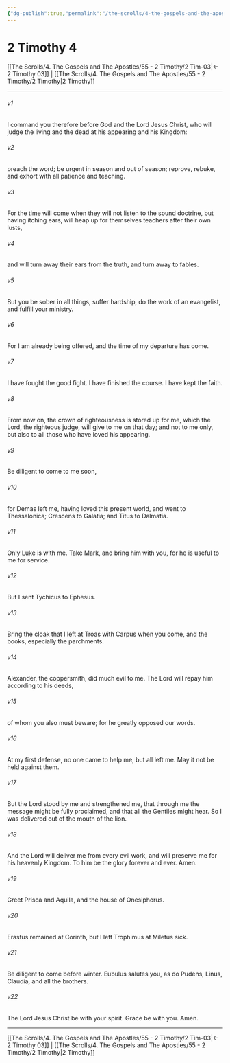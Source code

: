 ```yaml
---
{"dg-publish":true,"permalink":"/the-scrolls/4-the-gospels-and-the-apostles/55-2-timothy/2-tim-04/","tags":["TheScrolls","GospelsApostles"]}
---
```



# 2 Timothy 4

[[The Scrolls/4. The Gospels and The Apostles/55 - 2 Timothy/2 Tim-03\|← 2 Timothy 03]] | [[The Scrolls/4. The Gospels and The Apostles/55 - 2 Timothy/2 Timothy\|2 Timothy]]
***



###### v1 
I command you therefore before God and the Lord Jesus Christ, who will judge the living and the dead at his appearing and his Kingdom: 

###### v2 
preach the word; be urgent in season and out of season; reprove, rebuke, and exhort with all patience and teaching. 

###### v3 
For the time will come when they will not listen to the sound doctrine, but having itching ears, will heap up for themselves teachers after their own lusts, 

###### v4 
and will turn away their ears from the truth, and turn away to fables. 

###### v5 
But you be sober in all things, suffer hardship, do the work of an evangelist, and fulfill your ministry. 

###### v6 
For I am already being offered, and the time of my departure has come. 

###### v7 
I have fought the good fight. I have finished the course. I have kept the faith. 

###### v8 
From now on, the crown of righteousness is stored up for me, which the Lord, the righteous judge, will give to me on that day; and not to me only, but also to all those who have loved his appearing. 

###### v9 
Be diligent to come to me soon, 

###### v10 
for Demas left me, having loved this present world, and went to Thessalonica; Crescens to Galatia; and Titus to Dalmatia. 

###### v11 
Only Luke is with me. Take Mark, and bring him with you, for he is useful to me for service. 

###### v12 
But I sent Tychicus to Ephesus. 

###### v13 
Bring the cloak that I left at Troas with Carpus when you come, and the books, especially the parchments. 

###### v14 
Alexander, the coppersmith, did much evil to me. The Lord will repay him according to his deeds, 

###### v15 
of whom you also must beware; for he greatly opposed our words. 

###### v16 
At my first defense, no one came to help me, but all left me. May it not be held against them. 

###### v17 
But the Lord stood by me and strengthened me, that through me the message might be fully proclaimed, and that all the Gentiles might hear. So I was delivered out of the mouth of the lion. 

###### v18 
And the Lord will deliver me from every evil work, and will preserve me for his heavenly Kingdom. To him be the glory forever and ever. Amen. 

###### v19 
Greet Prisca and Aquila, and the house of Onesiphorus. 

###### v20 
Erastus remained at Corinth, but I left Trophimus at Miletus sick. 

###### v21 
Be diligent to come before winter. Eubulus salutes you, as do Pudens, Linus, Claudia, and all the brothers. 

###### v22 
The Lord Jesus Christ be with your spirit. Grace be with you. Amen.

***
[[The Scrolls/4. The Gospels and The Apostles/55 - 2 Timothy/2 Tim-03\|← 2 Timothy 03]] | [[The Scrolls/4. The Gospels and The Apostles/55 - 2 Timothy/2 Timothy\|2 Timothy]]
